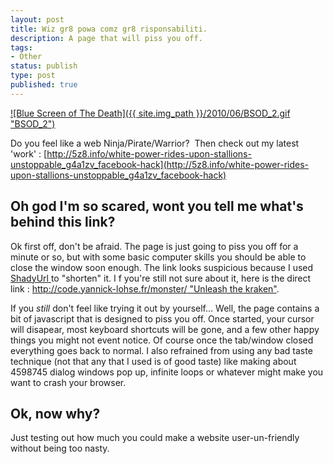 ```yaml
---
layout: post
title: Wiz gr8 powa comz gr8 risponsabiliti.
description: A page that will piss you off.
tags:
- Other
status: publish
type: post
published: true
---
```

[![Blue Screen of The Death]({{ site.img_path }}/2010/06/BSOD_2.gif "BSOD_2")](http://yannick-lohse.fr/2010/06/ninja/)

Do you feel like a web Ninja/Pirate/Warrior?  Then check out my latest 'work' : [http://5z8.info/white-power-rides-upon-stallions-unstoppable_g4a1zv_facebook-hack](http://5z8.info/white-power-rides-upon-stallions-unstoppable_g4a1zv_facebook-hack)

## Oh god I'm so scared, wont you tell me what's behind this link?

Ok first off, don't be afraid. The page is just going to piss you off for a minute or so, but with some basic computer skills you should be able to close the window soon enough. The link looks suspicious because I used [ShadyUrl ](http://www.shadyurl.com/) to "shorten" it. I f you're still not sure about it, here is the direct link : [http://code.yannick-lohse.fr/monster/ "Unleash the kraken"](http://code.yannick-lohse.fr/monster/).

If you *still* don't feel like trying it out by yourself… Well, the page contains a bit of javascript that is designed to piss you off. Once started, your cursor will disapear, most keyboard shortcuts will be gone, and a few other happy things you might not event notice. Of course once the tab/window closed everything goes back to normal. I also refrained from using any bad taste technique (not that any that I used is of good taste) like making about 4598745 dialog windows pop up, infinite loops or whatever might make you want to crash your browser.

## Ok, now why?
Just testing out how much you could make a website user-un-friendly without being too nasty.
